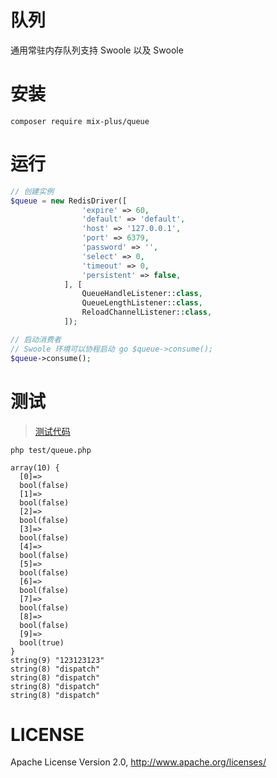 # 队列
通用常驻内存队列支持 Swoole 以及 Swoole
# 安装
```
composer require mix-plus/queue
```
# 运行
```php
// 创建实例
$queue = new RedisDriver([
                'expire' => 60,
                'default' => 'default',
                'host' => '127.0.0.1',
                'port' => 6379,
                'password' => '',
                'select' => 0,
                'timeout' => 0,
                'persistent' => false,
            ], [
                QueueHandleListener::class,
                QueueLengthListener::class,
                ReloadChannelListener::class,
            ]);

// 启动消费者
// Swoole 环境可以协程启动 go $queue->consume();
$queue->consume();
```
# 测试
> [测试代码](test/queue.php)

`php test/queue.php`
```
array(10) {
  [0]=>
  bool(false)
  [1]=>
  bool(false)
  [2]=>
  bool(false)
  [3]=>
  bool(false)
  [4]=>
  bool(false)
  [5]=>
  bool(false)
  [6]=>
  bool(false)
  [7]=>
  bool(false)
  [8]=>
  bool(false)
  [9]=>
  bool(true)
}
string(9) "123123123"
string(8) "dispatch"
string(8) "dispatch"
string(8) "dispatch"
string(8) "dispatch"
```

# LICENSE
Apache License Version 2.0, http://www.apache.org/licenses/
